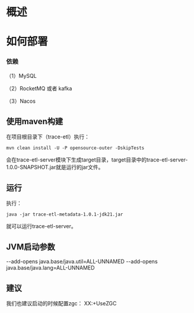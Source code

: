 # 概述
# 如何部署
### 依赖
（1）MySQL

（2）RocketMQ 或者 kafka

（3）Nacos

## 使用maven构建
在项目根目录下（trace-etl）执行：

`mvn clean install -U -P opensource-outer -DskipTests`

会在trace-etl-server模块下生成target目录，target目录中的trace-etl-server-1.0.0-SNAPSHOT.jar就是运行的jar文件。
## 运行
执行：

`java -jar trace-etl-metadata-1.0.1-jdk21.jar`

就可以运行trace-etl-server。

## JVM启动参数
--add-opens java.base/java.util=ALL-UNNAMED --add-opens java.base/java.lang=ALL-UNNAMED

## 建议
我们也建议启动的时候配置zgc： XX:+UseZGC